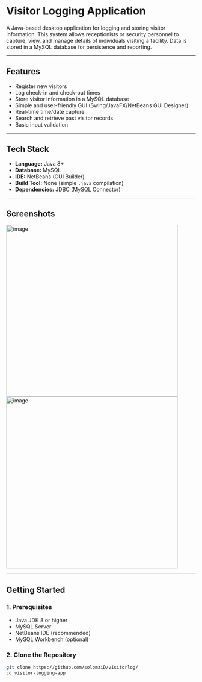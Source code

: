 # Visitor Logging Application

A Java-based desktop application for logging and storing visitor information. This system allows receptionists or security personnel to capture, view, and manage details of individuals visiting a facility. Data is stored in a MySQL database for persistence and reporting.

---

## Features

- Register new visitors
- Log check-in and check-out times
- Store visitor information in a MySQL database
- Simple and user-friendly GUI (Swing/JavaFX/NetBeans GUI Designer)
- Real-time time/date capture
- Search and retrieve past visitor records
- Basic input validation

---

## Tech Stack

- **Language:** Java 8+
- **Database:** MySQL
- **IDE:** NetBeans (GUI Builder)
- **Build Tool:** None (simple `.java` compilation)
- **Dependencies:** JDBC (MySQL Connector)

---

## Screenshots

<img width="456" alt="image" src="https://github.com/user-attachments/assets/d27c49bb-bc13-4e23-91a5-183b9d424c40" />
<img width="456" alt="image" src="https://github.com/user-attachments/assets/fde0c3f0-c4e0-426c-a0f1-aa8dd7027d0c" />




---

## Getting Started

### 1. Prerequisites

- Java JDK 8 or higher
- MySQL Server
- NetBeans IDE (recommended)
- MySQL Workbench (optional)

### 2. Clone the Repository

```bash
git clone https://github.com/solomziD/visitorlog/
cd visitor-logging-app


